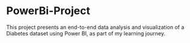 # PowerBi-Project
This project presents an end-to-end data analysis and visualization of a Diabetes dataset using Power BI, as part of my learning journey.
